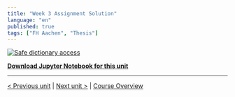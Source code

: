 ```yaml
---
title: "Week 3 Assignment Solution"
language: "en"
published: true
tags: ["FH Aachen", "Thesis"]
---
```


[![Safe dictionary access](https://img.youtube.com/vi/pbMeeGn0O0c/hqdefault.jpg)](https://youtu.be/pbMeeGn0O0c)

[**Download Jupyter Notebook for this unit**](https://open.sap.com/go/link?url=https%3A%2F%2Fopensap-public.s3.openhpicloud.de%2Fcourses%2F2qRB6Gz3FcfD2OBbnSCf8m%2Frtfiles%2F3EdOPmUVVrwITMcMyfcIQp%2Fweek_3_assignment_solution.ipynb&checksum=ae83426&tracking_type=rich_text_item_link&tracking_id=40c66dce-517a-45b6-b483-032ec9febea1&tracking_course_id=4ff355ea-207c-4293-ab59-84c3d557f2d2)

---

[< Previous unit](/teaching/python-mooc/week3_bonus_exercise) | [Next unit >](/teaching/python-mooc/week3_assignment_exercise) |
[Course Overview](/teaching/python-mooc)